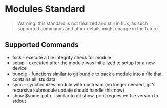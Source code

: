 # Modules Standard
> Warning: this standard is not finalized and still in flux, as such supported commands and other details might change in the future

## Supported Commands
- fsck - execute a file integrity check for module 
- setup - executed after the module was initialized to setup for a new device
- bundle - functions similar to git bundle to pack a module into a file that contains all ists data
- sync - synchronizes module with upstream (no longer needed, git's recursive submodule update should handle this now)
- show $some-path - similar to git show, print requested file version to stdout
